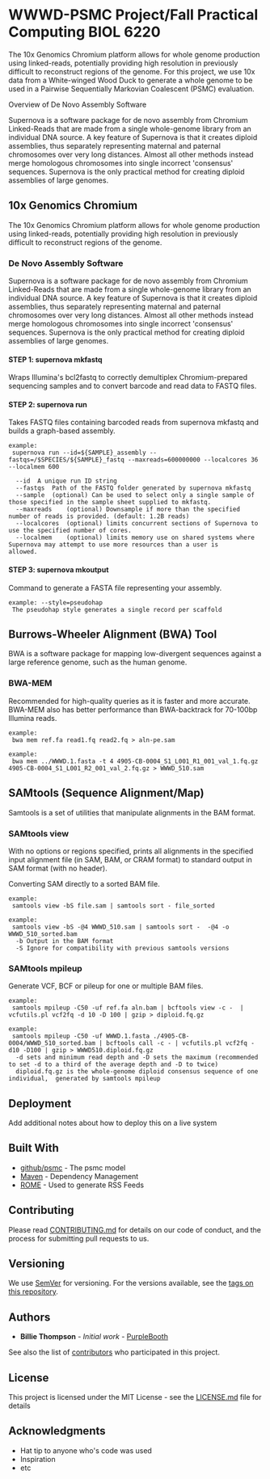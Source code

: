 # WWWD-PSMC Project/Fall Practical Computing BIOL 6220
The 10x Genomics Chromium platform allows for whole genome production using linked-reads, potentially providing high resolution in previously difficult to reconstruct regions of the genome. For this project, we use 10x data from a White-winged Wood Duck to generate a whole genome to be used in a Pairwise Sequentially Markovian Coalescent (PSMC) evaluation.
 
Overview of De Novo Assembly Software

Supernova is a software package for de novo assembly from Chromium Linked-Reads that are made from a single whole-genome library from an individual DNA source. A key feature of Supernova is that it creates diploid assemblies, thus separately representing maternal and paternal chromosomes over very long distances. Almost all other methods instead merge homologous chromosomes into single incorrect 'consensus' sequences. Supernova is the only practical method for creating diploid assemblies of large genomes.


## 10x Genomics Chromium 

The 10x Genomics Chromium platform allows for whole genome production using linked-reads, potentially providing high resolution in previously difficult to reconstruct regions of the genome. 

### De Novo Assembly Software

Supernova is a software package for de novo assembly from Chromium Linked-Reads that are made from a single whole-genome library from an individual DNA source. A key feature of Supernova is that it creates diploid assemblies, thus separately representing maternal and paternal chromosomes over very long distances. Almost all other methods instead merge homologous chromosomes into single incorrect 'consensus' sequences. Supernova is the only practical method for creating diploid assemblies of large genomes.

#### STEP 1: supernova mkfastq 

Wraps Illumina's bcl2fastq to correctly demultiplex Chromium-prepared sequencing samples and to convert barcode and read data to FASTQ files.

#### STEP 2: supernova run 

Takes FASTQ files containing barcoded reads from supernova mkfastq and builds a graph-based assembly.

```
example: 
 supernova run --id=${SAMPLE}_assembly --fastqs=/$SPECIES/${SAMPLE}_fastq --maxreads=600000000 --localcores 36 --localmem 600
 
  --id	A unique run ID string
  --fastqs	Path of the FASTQ folder generated by supernova mkfastq
  --sample	(optional) Can be used to select only a single sample of those specified in the sample sheet supplied to mkfastq. 
  --maxreads	(optional) Downsample if more than the specified number of reads is provided. (default: 1.2B reads)
  --localcores	(optional) limits concurrent sections of Supernova to use the specified number of cores.
  --localmem	(optional) limits memory use on shared systems where Supernova may attempt to use more resources than a user is     allowed. 

```

#### STEP 3: supernova mkoutput

Command to generate a FASTA file representing your assembly.

```
example: --style=pseudohap
 The pseudohap style generates a single record per scaffold

```

## Burrows-Wheeler Alignment (BWA) Tool

BWA is a software package for mapping low-divergent sequences against a large reference genome, such as the human genome.  

### BWA-MEM

Recommended for high-quality queries as it is faster and more accurate. BWA-MEM also has better performance than BWA-backtrack for 70-100bp Illumina reads.

```
example: 
 bwa mem ref.fa read1.fq read2.fq > aln-pe.sam
 
example: 
 bwa mem ../WWWD.1.fasta -t 4 4905-CB-0004_S1_L001_R1_001_val_1.fq.gz 4905-CB-0004_S1_L001_R2_001_val_2.fq.gz > WWWD_510.sam

```

## SAMtools (Sequence Alignment/Map)

Samtools is a set of utilities that manipulate alignments in the BAM format.

### SAMtools view

With no options or regions specified, prints all alignments in the specified input alignment file (in SAM, BAM, or CRAM format) to standard output in SAM format (with no header).

Converting SAM directly to a sorted BAM file.

```
example:
 samtools view -bS file.sam | samtools sort - file_sorted
 
example:
 samtools view -bS -@4 WWWD_510.sam | samtools sort -  -@4 -o WWWD_510_sorted.bam
  -b Output in the BAM format
  -S Ignore for compatibility with previous samtools versions
```

### SAMtools mpileup

Generate VCF, BCF or pileup for one or multiple BAM files.

```
example: 
 samtools mpileup -C50 -uf ref.fa aln.bam | bcftools view -c -  | vcfutils.pl vcf2fq -d 10 -D 100 | gzip > diploid.fq.gz

example:
 samtools mpileup -C50 -uf WWWD.1.fasta ./4905-CB-0004/WWWD_510_sorted.bam | bcftools call -c - | vcfutils.pl vcf2fq -d10 -D100 | gzip > WWWD510.diploid.fq.gz  
  -d sets and minimum read depth and -D sets the maximum (recommended to set -d to a third of the average depth and -D to twice)
  diploid.fq.gz is the whole-genome diploid consensus sequence of one individual,  generated by samtools mpileup
```

## Deployment

Add additional notes about how to deploy this on a live system

## Built With

* [github/psmc](https://github.com/lh3/psmc) - The psmc model
* [Maven](https://maven.apache.org/) - Dependency Management
* [ROME](https://rometools.github.io/rome/) - Used to generate RSS Feeds

## Contributing

Please read [CONTRIBUTING.md](https://gist.github.com/PurpleBooth/b24679402957c63ec426) for details on our code of conduct, and the process for submitting pull requests to us.

## Versioning

We use [SemVer](http://semver.org/) for versioning. For the versions available, see the [tags on this repository](https://github.com/your/project/tags). 

## Authors

* **Billie Thompson** - *Initial work* - [PurpleBooth](https://github.com/PurpleBooth)

See also the list of [contributors](https://github.com/your/project/contributors) who participated in this project.

## License

This project is licensed under the MIT License - see the [LICENSE.md](LICENSE.md) file for details

## Acknowledgments

* Hat tip to anyone who's code was used
* Inspiration
* etc
